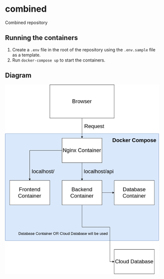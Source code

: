 # combined
Combined repository

## Running the containers

1. Create a `.env` file in the root of the repository using the `.env.sample` file as a template.
2. Run `docker-compose up` to start the containers.

## Diagram

![LSDM Project Diagram](diagram.drawio.png)
